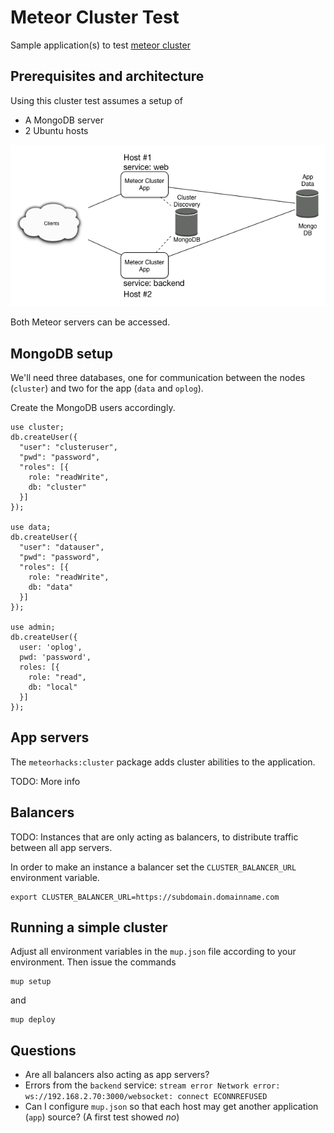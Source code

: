Meteor Cluster Test
===================

Sample application(s) to test [meteor
cluster](https://github.com/meteorhacks/cluster)

Prerequisites and architecture
------------------------------

Using this cluster test assumes a setup of

-   A MongoDB server
-   2 Ubuntu hosts

![Cluster setup architecture](doc/architecture.png)

Both Meteor servers can be accessed.

MongoDB setup
-------------

We'll need three databases, one for communication between the nodes
(`cluster`) and two for the app (`data` and `oplog`).

Create the MongoDB users accordingly.

    use cluster;
    db.createUser({
      "user": "clusteruser",
      "pwd": "password",
      "roles": [{
        role: "readWrite",
        db: "cluster"
      }]
    });

    use data;
    db.createUser({
      "user": "datauser",
      "pwd": "password",
      "roles": [{
        role: "readWrite",
        db: "data"
      }]
    });

    use admin;
    db.createUser({
      user: 'oplog',
      pwd: 'password',
      roles: [{  
        role: "read",
        db: "local"
      }]
    });

App servers
-----------

The `meteorhacks:cluster` package adds cluster abilities to the
application.

TODO: More info

Balancers
---------

TODO: Instances that are only acting as balancers, to distribute traffic
between all app servers.

In order to make an instance a balancer set the `CLUSTER_BALANCER_URL`
environment variable.

    export CLUSTER_BALANCER_URL=https://subdomain.domainname.com

Running a simple cluster
------------------------

Adjust all environment variables in the `mup.json` file according to
your environment. Then issue the commands

    mup setup

and

    mup deploy

Questions
---------

-   Are all balancers also acting as app servers?
-   Errors from the `backend` service:
    `stream error Network error: ws://192.168.2.70:3000/websocket: connect ECONNREFUSED`
-   Can I configure `mup.json` so that each host may get another
    application (`app`) source? (A first test showed *no*)
